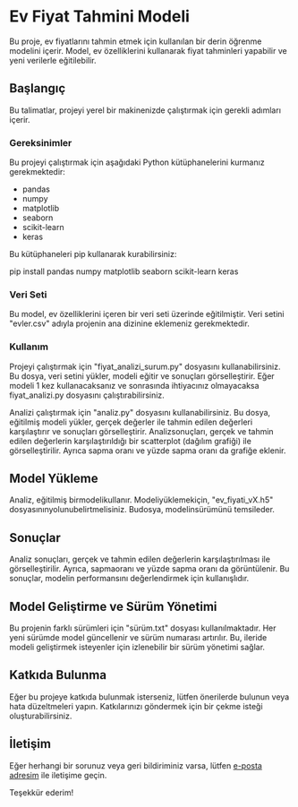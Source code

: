 # Ev Fiyat Tahmini Modeli

Bu proje, ev fiyatlarını tahmin etmek için kullanılan bir derin öğrenme modelini içerir. Model, ev özelliklerini kullanarak fiyat tahminleri yapabilir ve yeni verilerle eğitilebilir.

## Başlangıç

Bu talimatlar, projeyi yerel bir makinenizde çalıştırmak için gerekli adımları içerir.

### Gereksinimler

Bu projeyi çalıştırmak için aşağıdaki Python kütüphanelerini kurmanız gerekmektedir:

- pandas
- numpy
- matplotlib
- seaborn
- scikit-learn
- keras

Bu kütüphaneleri pip kullanarak kurabilirsiniz:

pip install pandas numpy matplotlib seaborn scikit-learn keras

### Veri Seti

Bu model, ev özelliklerini içeren bir veri seti üzerinde eğitilmiştir. Veri setini "evler.csv" adıyla projenin ana dizinine eklemeniz gerekmektedir.

### Kullanım

Projeyi çalıştırmak için "fiyat_analizi_surum.py" dosyasını kullanabilirsiniz. Bu dosya, veri setini yükler, modeli eğitir ve sonuçları görselleştirir. Eğer modeli 1 kez kullanacaksanız ve sonrasında ihtiyacınız olmayacaksa fiyat_analizi.py dosyasını çalıştırabilirsiniz.

Analizi çalıştırmak için "analiz.py" dosyasını kullanabilirsiniz. Bu dosya, eğitilmiş modeli yükler, gerçek değerler ile tahmin edilen değerleri karşılaştırır ve sonuçları görselleştirir. Analizsonuçları, gerçek ve tahmin edilen değerlerin karşılaştırıldığı bir scatterplot (dağılım grafiği) ile görselleştirilir. Ayrıca sapma oranı ve yüzde sapma oranı da grafiğe eklenir.

## Model Yükleme

Analiz, eğitilmiş birmodelikullanır. Modeliyüklemekiçin, "ev_fiyati_vX.h5" dosyasınınyolunubelirtmelisiniz. Budosya, modelinsürümünü temsileder.

## Sonuçlar

Analiz sonuçları, gerçek ve tahmin edilen değerlerin karşılaştırılması ile görselleştirilir. Ayrıca, sapmaoranı ve yüzde sapma oranı da görüntülenir. Bu sonuçlar, modelin performansını değerlendirmek için kullanışlıdır.

## Model Geliştirme ve Sürüm Yönetimi

Bu projenin farklı sürümleri için "sürüm.txt" dosyası kullanılmaktadır. Her yeni sürümde model güncellenir ve sürüm numarası artırılır. Bu, ileride modeli geliştirmek isteyenler için izlenebilir bir sürüm yönetimi sağlar.

## Katkıda Bulunma

Eğer bu projeye katkıda bulunmak isterseniz, lütfen önerilerde bulunun veya hata düzeltmeleri yapın. Katkılarınızı göndermek için bir çekme isteği oluşturabilirsiniz.

## İletişim

Eğer herhangi bir sorunuz veya geri bildiriminiz varsa, lütfen [e-posta adresim](mailto:makan4154@gmail.com) ile iletişime geçin.

Teşekkür ederim!
